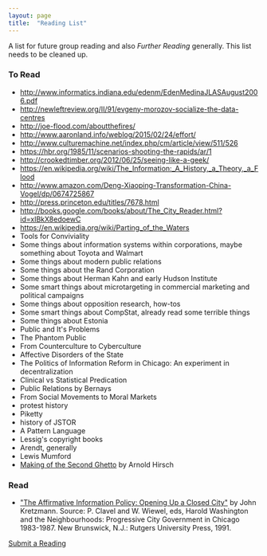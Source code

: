 ```yaml
---
layout: page
title:  "Reading List"
---
```


A list for future group reading and also _Further Reading_ generally. This list needs to be cleaned up. 

### To Read

- http://www.informatics.indiana.edu/edenm/EdenMedinaJLASAugust2006.pdf
- http://newleftreview.org/II/91/evgeny-morozov-socialize-the-data-centres
- http://joe-flood.com/aboutthefires/
- http://www.aaronland.info/weblog/2015/02/24/effort/
- http://www.culturemachine.net/index.php/cm/article/view/511/526
- https://hbr.org/1985/11/scenarios-shooting-the-rapids/ar/1
- http://crookedtimber.org/2012/06/25/seeing-like-a-geek/
- https://en.wikipedia.org/wiki/The_Information:_A_History,_a_Theory,_a_Flood
- http://www.amazon.com/Deng-Xiaoping-Transformation-China-Vogel/dp/0674725867
- http://press.princeton.edu/titles/7678.html
- http://books.google.com/books/about/The_City_Reader.html?id=xIBkX8edoewC
- https://en.wikipedia.org/wiki/Parting_of_the_Waters
- Tools for Conviviality
- Some things about information systems within corporations, maybe something about Toyota and Walmart 
- Some things about modern public relations
- Some things about the Rand Corporation
- Some things about Herman Kahn and early Hudson Institute
- Some smart things about microtargeting in commercial marketing and political campaigns
- Some things about opposition research, how-tos
- Some smart things about CompStat, already read some terrible things
- Some things about Estonia
- Public and It's Problems
- The Phantom Public
- From Counterculture to Cyberculture
- Affective Disorders of the State
- The Politics of Information Reform in Chicago: An experiment in decentralization
- Clinical vs Statistical Predication
- Public Relations by Bernays
- From Social Movements to Moral Markets  
- protest history
- Piketty 
- history of JSTOR 
- A Pattern Language 
- Lessig's copyright books 
- Arendt, generally 
- Lewis Mumford 
- [Making of the Second Ghetto](http://press.uchicago.edu/ucp/books/book/chicago/M/bo3627598.html) by Arnold Hirsch

### Read
- ["The Affirmative Information Policy: Opening Up a Closed City"](http://civictechbook.club/affirmativeinformationpolicy) by John Kretzmann. Source: P. Clavel and W. Wiewel, eds, Harold Washington and the Neighbourhoods: Progressive City Government in Chicago 1983-1987. New Brunswick, N.J.: Rutgers University Press, 1991.

[Submit a Reading](https://github.com/rebeccawilliams/bookclub/blob/gh-pages/readinglist.md)
